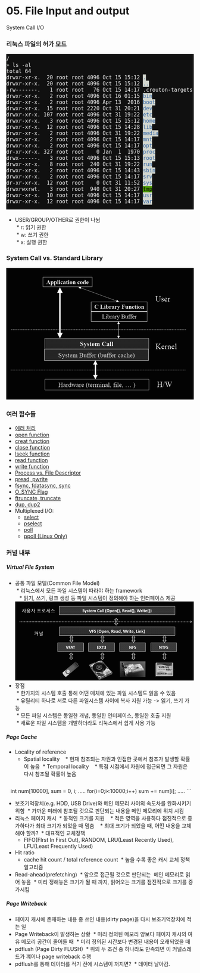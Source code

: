 # 05. File Input and output
System Call I/O  

### 리눅스 파일의 허가 모드
![ls](./ls.png?raw=true "ls")  
* USER/GROUP/OTHER로 권한이 나뉨  
  * r: 읽기 권한  
  * w: 쓰기 권한  
  * x: 실행 권한  

### System Call vs. Standard Library
![system_call](./system_call.png?raw=true "system_call")

### 여러 함수들 
* [에러 처리](./perror_stderror "에러 처리")
* [open function](./open "open function")
* [creat function](./creat "creat function")
* [close function](./close "close function")
* [lseek function](./lseek "lseek function")
* [read function](./read "read function")
* [write function](./write "write function")
* [Process vs. File Descriptor](./read/README.md "Process vs. File Descriptor")
* [pread, pwrite](./pread_pwrite "pread, pwrite")
* [fsync, fdatasync, sync](./fsync_fdatasync_sync "fsync, fdatasync, sync")
* [O_SYNC Flag](./fsync_fdatasync_sync/README.md "O_SYNC Flag")
* [ftruncate, truncate](./ftruncate_truncate "ftruncate, truncate")
* [dup, dup2](./dup_dup2 "dup, dup2")
* Multiplexed I/O:
  * [select](./select "select")
  * [pselect](./pselect "pselect")
  * [poll](./poll "poll")
  * [ppoll (Linux Only)](./ppoll "ppoll")

### 커널 내부
##### Virtual File System
* 공통 파일 모델(Common File Model)  
  * 리눅스에서 모든 파일 시스템이 따라야 하는 framework  
    * 읽기, 쓰기, 링크 생성 등 파일 시스템이 정의해야 하는 인터페이스 제공  
    ![vfs](./vfs.png?raw=true "vfs")  
* 장점  
  * 한가지의 시스템 호출 통해 어떤 매체에 있는 파일 시스템도 읽을 수 있음  
  * 유틸리티 하나로 서로 다른 파일시스템 사이에 복사 지원 가능 -> 읽기, 쓰기 가능  
  * 모든 파일 시스템은 동일한 개념, 동일한 인터페이스, 동일한 호출 지원  
  * 새로운 파일 시스템을 개발하더라도 리눅스에서 쉽게 사용 가능
##### Page Cache
* Locality of reference
  * Spatial locality
    * 현재 참조되는 자원과 인접한 곳에서 참조가 발생할 확률이 높음
  * Temporal locality
    * 특점 시점에서 자원에 접근되면 그 자원은 다시 참조될 확률이 높음
    ```
    int num[10000], sum = 0, i;
    .....
    for(i=0;i<10000;i++)
        sum += num[i];
    .....
    ```
* 보조기억장치(e.g. HDD, USB Drive)와 메인 메모리 사이의 속도차를 완화시키기 위함
  * 가까운 미래에 참조될 것으로 판단되는 내용을 메인 메모리에 위치 시킴
* 리눅스 페이지 캐시
  * 동적인 크기를 지원
    * 적은 영역을 사용하다 점진적으로 증가하다가 최대 크기가 되었을 때 멈춤
    * 최대 크기가 되었을 때, 어떤 내용을 교체해야 할까?
  * 대표적인 교체정책
    * FIFO(FIrst In First Out), RANDOM, LRU(Least Recently Used), LFU(Least Frequently Used)  
* Hit ratio
  * cache hit count / total reference count
  * 높을 수록 좋은 캐시 교체 정책 알고리즘
* Read-ahead(prefetching)
  * 앞으로 접근될 것으로 판단되는  메인 메모리로 읽어 놓음
  * 미리 정해놓은 크기가 될 때 까지, 읽어오는 크기를 점진적으로 크기를 증가시킴
##### Page Writeback
* 페이지 캐시에 존재하는 내용 중 쓰인 내용(dirty page)을 다시 보조기억장치에 적는 일
* Page Writeback이 발생하는 상황
  * 미리 정의된 메모리 양보다 페이지 캐시의 여유 메모리 공간이 줄어들 때
  * 미리 정의된 시간보다 변경된 내용이 오래되었을 때
* pdflush (Page Dirty FLUSH)
  * 위의 두 조건 중 하나라도 만족되면 이 커널스레드가 꺠어나 page writeback 수행
* pdflush를 통해 데이터를 적기 전에 시스템이 꺼지면?
  * 데이터 날아감.

